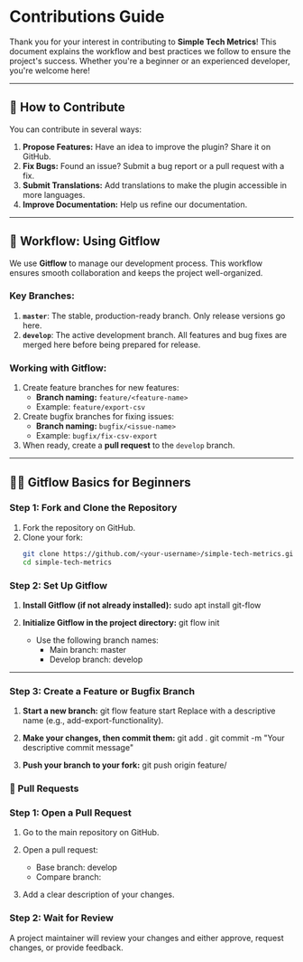 # Contributions Guide

Thank you for your interest in contributing to **Simple Tech Metrics**! This document explains the workflow and best practices we follow to ensure the project's success. Whether you're a beginner or an experienced developer, you're welcome here!

---

## 🌟 How to Contribute
You can contribute in several ways:
1. **Propose Features:** Have an idea to improve the plugin? Share it on GitHub.
2. **Fix Bugs:** Found an issue? Submit a bug report or a pull request with a fix.
3. **Submit Translations:** Add translations to make the plugin accessible in more languages.
4. **Improve Documentation:** Help us refine our documentation.

---

## 🚀 Workflow: Using Gitflow

We use **Gitflow** to manage our development process. This workflow ensures smooth collaboration and keeps the project well-organized.

### Key Branches:
1. **`master`**: The stable, production-ready branch. Only release versions go here.
2. **`develop`**: The active development branch. All features and bug fixes are merged here before being prepared for release.

### Working with Gitflow:
1. Create feature branches for new features:
   - **Branch naming:** `feature/<feature-name>`
   - Example: `feature/export-csv`
2. Create bugfix branches for fixing issues:
   - **Branch naming:** `bugfix/<issue-name>`
   - Example: `bugfix/fix-csv-export`
3. When ready, create a **pull request** to the `develop` branch.

---

## 👩‍💻 Gitflow Basics for Beginners

### Step 1: Fork and Clone the Repository
1. Fork the repository on GitHub.
2. Clone your fork:
   ```bash
   git clone https://github.com/<your-username>/simple-tech-metrics.git
   cd simple-tech-metrics
   ```

### Step 2: Set Up Gitflow

1. **Install Gitflow (if not already installed):**
   sudo apt install git-flow

2. **Initialize Gitflow in the project directory:**
   git flow init
   - Use the following branch names:
     - Main branch: master
     - Develop branch: develop

---

### Step 3: Create a Feature or Bugfix Branch

1. **Start a new branch:**
   git flow feature start <branch-name>
   Replace <branch-name> with a descriptive name (e.g., add-export-functionality).

2. **Make your changes, then commit them:**
   git add .
   git commit -m "Your descriptive commit message"

3. **Push your branch to your fork:**
   git push origin feature/<branch-name>

### 🔀 Pull Requests

### Step 1: Open a Pull Request
1. Go to the main repository on GitHub.
2. Open a pull request:
   - Base branch: develop
   - Compare branch: <your-branch-name>

3. Add a clear description of your changes.

### Step 2: Wait for Review
A project maintainer will review your changes and either approve, request changes, or provide feedback.
